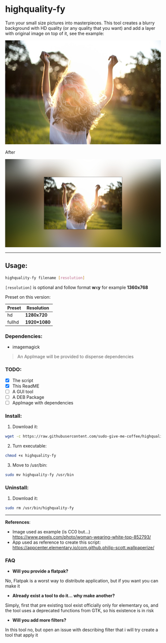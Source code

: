 # highquality-fy
Turn your small size pictures into masterpieces. This tool creates a blurry background with HD quality (or any quality that you want) and add a layer with original image on top of it, see the example:

![Image: original](https://github.com/sudo-give-me-coffee/highquality-fy/raw/master/example/example.jpg)

After

![Image: after filter](https://github.com/sudo-give-me-coffee/highquality-fy/raw/master/example/example-hq-out.jpg)

<hr>

## Usage:

```bash
highquality-fy filename [resolution]
```
`[resolution]` is optional and follow format **w**x**y** for example **1360x768**

Preset on this version:

Preset | Resolution
------------ | -------------
hd | **1280x720**
fullhd | **1920×1080**



### Dependencies:
* imagemagick
> An AppImage will be provided to dispense dependencies


### TODO:
- [x] The script
- [x] This ReadME
- [ ] A GUI tool
- [ ] A DEB Package
- [ ] AppImage with dependencies

### Install:

1) Download it:
```bash
wget -c https://raw.githubusercontent.com/sudo-give-me-coffee/highquality-fy/master/highquality-fy
```
2) Turn executable:
```bash
chmod +x highquality-fy
```
3) Move to /usr/bin:
```bash
sudo mv highquality-fy /usr/bin
```

### Uninstall:

1) Download it:
```bash
sudo rm /usr/bin/highquality-fy
```
<hr>

**References**:

- Image used as example (is CC0 but...) https://www.pexels.com/photo/woman-wearing-white-top-852793/
- App used as reference to create this script: https://appcenter.elementary.io/com.github.philip-scott.wallpaperize/

### FAQ
- **Will you provide a flatpak?**

No, Flatpak is a worst way to distribute application, but if you want you can make it

- **Already exist a tool to do it... why make another?**

Simply, first that pre existing tool exist officially only for elementary os, and the tool uses a deprecated functions from GTK, so his existence is in risk

- **Will you add more filters?**

In this tool no, but open an issue with describing filter that i will try create a tool that apply it


